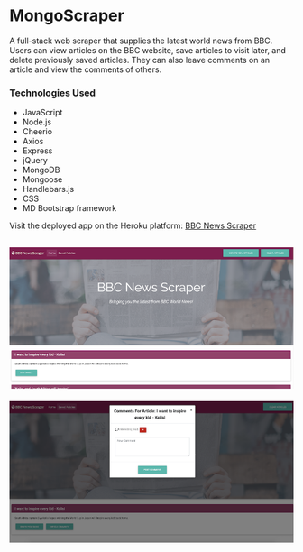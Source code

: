 # MongoScraper

A full-stack web scraper that supplies the latest world news from BBC. Users can view articles on the BBC website, save articles to visit later, and delete previously saved articles. They can also leave comments on an article and view the comments of others.

### Technologies Used
- JavaScript
- Node.js
- Cheerio
- Axios
- Express
- jQuery
- MongoDB
- Mongoose
- Handlebars.js
- CSS
- MD Bootstrap framework

Visit the deployed app on the Heroku platform: [BBC News Scraper](https://tranquil-shelf-85077.herokuapp.com/)

![Screenshot 1](./public/assets/images/NewsScraper.png)
---
![Screenshot 2](./public/assets/images/ScraperComments.png)